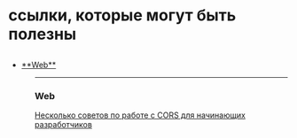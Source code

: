 # ссылки, которые могут быть полезны
## 

<ul>
  <li><a href='#web'>**Web**</a></li>
  <ul>

___
### Web
<section id='#web'>
<a href='https://habr.com/ru/companies/otus/articles/706908/'> Несколько советов по работе с CORS для начинающих разработчиков</a>
</section>
